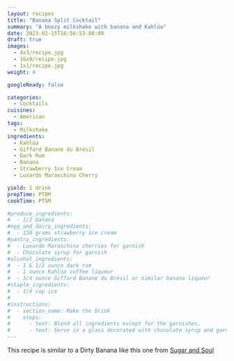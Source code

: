 ```yaml
---
layout: recipes
title: "Banana Split Cocktail"
summary: "A boozy milkshake with banana and Kahlúa"
date: 2023-02-15T16:56:53-08:00
draft: true
images:
  - 4x3/recipe.jpg
  - 16x9/recipe.jpg
  - 1x1/recipe.jpg
weight: 4

googleReady: false

categories:
  - Cocktails
cuisines:
  - American
tags:
  - Milkshake
ingredients:
  - Kahlúa
  - Giffard Banane du Brésil
  - Dark Rum
  - Banana
  - Strawberry Ice Cream
  - Luxardo Maraschino Cherry

yield: 1 drink
prepTime: PT0M
cookTime: PT5M

#produce_ingredients:
#  - 1/2 banana
#egg_and_dairy_ingredients:
#  - 150 grams strawberry ice cream
#pantry_ingredients:
#  - Luxardo Maraschino cherries for garnish
#  - Chocolate syrup for garnish
#alcohol_ingredients:
#  - 1 & 1/2 ounce dark rum
#  - 1 ounce Kahlúa coffee liqueur
#  - 3/4 ounce Giffard Banane du Brésil or similar banana liqueur
#staple_ingredients:
#  - 1/4 cup ice
#
#instructions:
#  - section_name: Make the Drink
#    steps:
#      - text: Blend all ingredients except for the garnishes.
#      - text: Serve in a glass decorated with chocolate syrup and garnished with Luxardo cherries and a slice of banana.
---
```


This recipe is similar to a Dirty Banana like this one from [Sugar and Soul](https://www.sugarandsoul.co/dirty-banana/)
